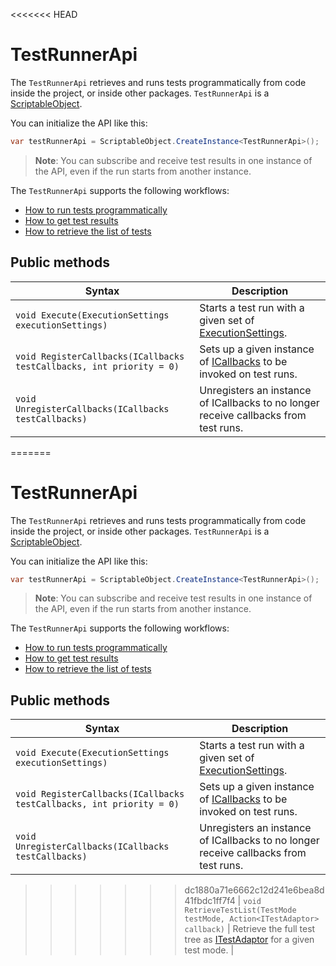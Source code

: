 <<<<<<< HEAD
# TestRunnerApi
The `TestRunnerApi` retrieves and runs tests programmatically from code inside the project, or inside other packages. `TestRunnerApi` is a [ScriptableObject](https://docs.unity3d.com/ScriptReference/ScriptableObject.html). 

You can initialize the API like this:

```c#
var testRunnerApi = ScriptableObject.CreateInstance<TestRunnerApi>();
```
> **Note**: You can subscribe and receive test results in one instance of the API, even if the run starts from another instance.

The `TestRunnerApi` supports the following workflows:
* [How to run tests programmatically](./extension-run-tests.md)
* [How to get test results](./extension-get-test-results.md)
* [How to retrieve the list of tests](./extension-retrieve-test-list.md)

## Public methods

| Syntax                                     | Description                                                  |
| ------------------------------------------ | ------------------------------------------------------------ |
| `void Execute(ExecutionSettings executionSettings)` | Starts a test run with a given set of [ExecutionSettings](./reference-execution-settings.md). |
| `void RegisterCallbacks(ICallbacks testCallbacks, int priority = 0)` | Sets up a given instance of [ICallbacks](./reference-icallbacks.md) to be invoked on test runs. |
| `void UnregisterCallbacks(ICallbacks testCallbacks)` | Unregisters an instance of ICallbacks to no longer receive callbacks from test runs. |
=======
# TestRunnerApi
The `TestRunnerApi` retrieves and runs tests programmatically from code inside the project, or inside other packages. `TestRunnerApi` is a [ScriptableObject](https://docs.unity3d.com/ScriptReference/ScriptableObject.html). 

You can initialize the API like this:

```c#
var testRunnerApi = ScriptableObject.CreateInstance<TestRunnerApi>();
```
> **Note**: You can subscribe and receive test results in one instance of the API, even if the run starts from another instance.

The `TestRunnerApi` supports the following workflows:
* [How to run tests programmatically](./extension-run-tests.md)
* [How to get test results](./extension-get-test-results.md)
* [How to retrieve the list of tests](./extension-retrieve-test-list.md)

## Public methods

| Syntax                                     | Description                                                  |
| ------------------------------------------ | ------------------------------------------------------------ |
| `void Execute(ExecutionSettings executionSettings)` | Starts a test run with a given set of [ExecutionSettings](./reference-execution-settings.md). |
| `void RegisterCallbacks(ICallbacks testCallbacks, int priority = 0)` | Sets up a given instance of [ICallbacks](./reference-icallbacks.md) to be invoked on test runs. |
| `void UnregisterCallbacks(ICallbacks testCallbacks)` | Unregisters an instance of ICallbacks to no longer receive callbacks from test runs. |
>>>>>>> dc1880a71e6662c12d241e6bea8d41fbdc1ff7f4
| `void RetrieveTestList(TestMode testMode, Action<ITestAdaptor> callback)` | Retrieve the full test tree as [ITestAdaptor](./reference-itest-adaptor.md) for a given test mode. |